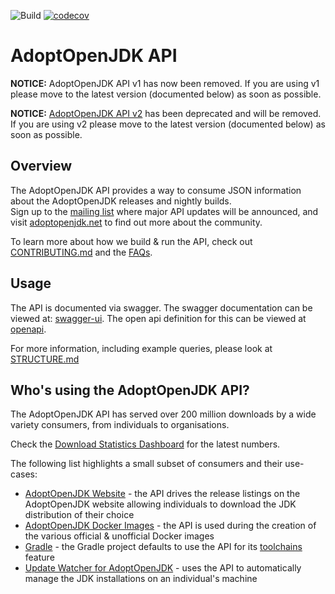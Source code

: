 ![Build](https://github.com/AdoptOpenJDK/openjdk-api-v3/workflows/Build/badge.svg?branch=master) [![codecov](https://codecov.io/gh/AdoptOpenJDK/openjdk-api-v3/branch/master/graph/badge.svg)](https://codecov.io/gh/AdoptOpenJDK/openjdk-api-v3)

# AdoptOpenJDK API

**NOTICE:** AdoptOpenJDK API v1 has now been removed.
If you are using v1 please move to the latest version (documented below) as soon as possible.

**NOTICE:** [AdoptOpenJDK API v2](https://github.com/AdoptOpenJDK/openjdk-api/blob/master/README.md) has been deprecated and will be removed.
If you are using v2 please move to the latest version (documented below) as soon as possible.

## Overview

The AdoptOpenJDK API provides a way to consume JSON information about the AdoptOpenJDK releases and nightly builds.  
Sign up to the [mailing list](https://mail.openjdk.java.net/mailman/listinfo/adoption-discuss) where major API updates will be announced, and visit [adoptopenjdk.net](https://adoptopenjdk.net) to find out more about the community.

To learn more about how we build & run the API, check out [CONTRIBUTING.md](CONTRIBUTING.md) and the [FAQs](FAQ.md).

## Usage

The API is documented via swagger.  The swagger documentation can be viewed at: [swagger-ui](https://api.adoptopenjdk.net/swagger-ui). 
The open api definition for this can be viewed at [openapi](https://api.adoptopenjdk.net/openapi).

For more information, including example queries, please look at [STRUCTURE.md](https://github.com/AdoptOpenJDK/openjdk-api-v3/blob/master/docs/STRUCTURE.md)

## Who's using the AdoptOpenJDK API?

The AdoptOpenJDK API has served over 200 million downloads by a wide variety consumers, from individuals to organisations.

Check the [Download Statistics Dashboard](https://dash.adoptopenjdk.net/) for the latest numbers.  

The following list highlights a small subset of consumers and their use-cases:

- [AdoptOpenJDK Website](https://adoptopenjdk.net/) - the API drives the release listings on the AdoptOpenJDK website allowing individuals to download the JDK distribution of their choice
- [AdoptOpenJDK Docker Images](https://github.com/AdoptOpenJDK/openjdk-docker) - the API is used during the creation of the various official & unofficial Docker images
- [Gradle](https://docs.gradle.org/) - the Gradle project defaults to use the API for its [toolchains](https://docs.gradle.org/current/userguide/toolchains.html#sec:provisioning) feature
- [Update Watcher for AdoptOpenJDK](https://github.com/tushev/aojdk-updatewatcher) - uses the API to automatically manage the JDK installations on an individual's machine   
